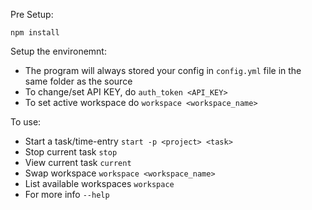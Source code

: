 Pre Setup:

`npm install`

Setup the environemnt:

* The program will always stored your config in `config.yml` file in the same folder as the source
* To change/set API KEY, do `auth_token <API_KEY>`
* To set active workspace do `workspace <workspace_name>`

To use:

* Start a task/time-entry `start -p <project> <task>`
* Stop current task `stop`
* View current task `current`
* Swap workspace `workspace <workspace_name>`
* List available workspaces `workspace`
* For more info `--help`